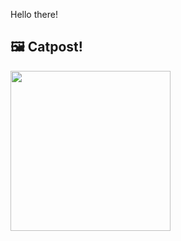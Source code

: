 Hello there!



## 🖼️ Catpost!

<sub>
    <img src="https://cdn2.thecatapi.com/images/NWPJ8Rn2P.png" height="256">
</sub>

